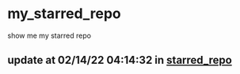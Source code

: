 # my_starred_repo
show me my starred repo

update at 02/14/22 04:14:32 in [starred_repo](./index.html)
---

